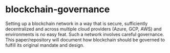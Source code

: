 # blockchain-governance
Setting up a blockchain network in a way that is secure, sufficiently decentralized and across multiple cloud providers (Azure, GCP, AWS) and environments is no easy feat. Such a network involves careful governance. This paper/repository will document how blockchain should be governed to fulfill its original mandate and design.
